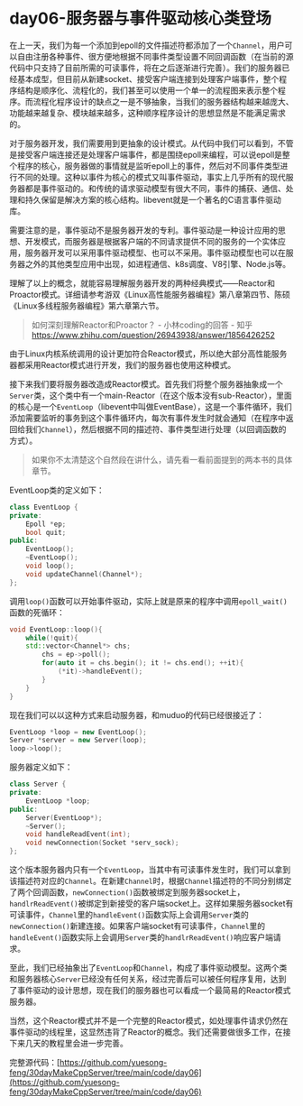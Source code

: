 # day06-服务器与事件驱动核心类登场

在上一天，我们为每一个添加到epoll的文件描述符都添加了一个`Channel`，用户可以自由注册各种事件、很方便地根据不同事件类型设置不同回调函数（在当前的源代码中只支持了目前所需的可读事件，将在之后逐渐进行完善）。我们的服务器已经基本成型，但目前从新建socket、接受客户端连接到处理客户端事件，整个程序结构是顺序化、流程化的，我们甚至可以使用一个单一的流程图来表示整个程序。而流程化程序设计的缺点之一是不够抽象，当我们的服务器结构越来越庞大、功能越来越复杂、模块越来越多，这种顺序程序设计的思想显然是不能满足需求的。

对于服务器开发，我们需要用到更抽象的设计模式。从代码中我们可以看到，不管是接受客户端连接还是处理客户端事件，都是围绕epoll来编程，可以说epoll是整个程序的核心，服务器做的事情就是监听epoll上的事件，然后对不同事件类型进行不同的处理。这种以事件为核心的模式又叫事件驱动，事实上几乎所有的现代服务器都是事件驱动的。和传统的请求驱动模型有很大不同，事件的捕获、通信、处理和持久保留是解决方案的核心结构。libevent就是一个著名的C语言事件驱动库。

需要注意的是，事件驱动不是服务器开发的专利。事件驱动是一种设计应用的思想、开发模式，而服务器是根据客户端的不同请求提供不同的服务的一个实体应用，服务器开发可以采用事件驱动模型、也可以不采用。事件驱动模型也可以在服务器之外的其他类型应用中出现，如进程通信、k8s调度、V8引擎、Node.js等。

理解了以上的概念，就能容易理解服务器开发的两种经典模式——Reactor和Proactor模式。详细请参考游双《Linux高性能服务器编程》第八章第四节、陈硕《Linux多线程服务器编程》第六章第六节。

> 如何深刻理解Reactor和Proactor？ - 小林coding的回答 - 知乎
https://www.zhihu.com/question/26943938/answer/1856426252

由于Linux内核系统调用的设计更加符合Reactor模式，所以绝大部分高性能服务器都采用Reactor模式进行开发，我们的服务器也使用这种模式。

接下来我们要将服务器改造成Reactor模式。首先我们将整个服务器抽象成一个`Server`类，这个类中有一个main-Reactor（在这个版本没有sub-Reactor），里面的核心是一个`EventLoop`（libevent中叫做EventBase），这是一个事件循环，我们添加需要监听的事务到这个事件循环内，每次有事件发生时就会通知（在程序中返回给我们`Channel`），然后根据不同的描述符、事件类型进行处理（以回调函数的方式）。
> 如果你不太清楚这个自然段在讲什么，请先看一看前面提到的两本书的具体章节。

EventLoop类的定义如下：
```cpp
class EventLoop {
private:
    Epoll *ep;
    bool quit;
public:
    EventLoop();
    ~EventLoop();
    void loop();
    void updateChannel(Channel*);
};
```
调用`loop()`函数可以开始事件驱动，实际上就是原来的程序中调用`epoll_wait()`函数的死循环：
```cpp
void EventLoop::loop(){
    while(!quit){
    std::vector<Channel*> chs;
        chs = ep->poll();
        for(auto it = chs.begin(); it != chs.end(); ++it){
            (*it)->handleEvent();
        }
    }
}
```
现在我们可以以这种方式来启动服务器，和muduo的代码已经很接近了：
```cpp
EventLoop *loop = new EventLoop();
Server *server = new Server(loop);
loop->loop();
```
服务器定义如下：
```cpp
class Server {
private:
    EventLoop *loop;
public:
    Server(EventLoop*);
    ~Server();
    void handleReadEvent(int);
    void newConnection(Socket *serv_sock);
};
```
这个版本服务器内只有一个`EventLoop`，当其中有可读事件发生时，我们可以拿到该描述符对应的`Channel`。在新建`Channel`时，根据`Channel`描述符的不同分别绑定了两个回调函数，`newConnection()`函数被绑定到服务器socket上，`handlrReadEvent()`被绑定到新接受的客户端socket上。这样如果服务器socket有可读事件，`Channel`里的`handleEvent()`函数实际上会调用`Server`类的`newConnection()`新建连接。如果客户端socket有可读事件，`Channel`里的`handleEvent()`函数实际上会调用`Server`类的`handlrReadEvent()`响应客户端请求。

至此，我们已经抽象出了`EventLoop`和`Channel`，构成了事件驱动模型。这两个类和服务器核心`Server`已经没有任何关系，经过完善后可以被任何程序复用，达到了事件驱动的设计思想，现在我们的服务器也可以看成一个最简易的Reactor模式服务器。

当然，这个Reactor模式并不是一个完整的Reactor模式，如处理事件请求仍然在事件驱动的线程里，这显然违背了Reactor的概念。我们还需要做很多工作，在接下来几天的教程里会进一步完善。


完整源代码：[https://github.com/yuesong-feng/30dayMakeCppServer/tree/main/code/day06](https://github.com/yuesong-feng/30dayMakeCppServer/tree/main/code/day06)
